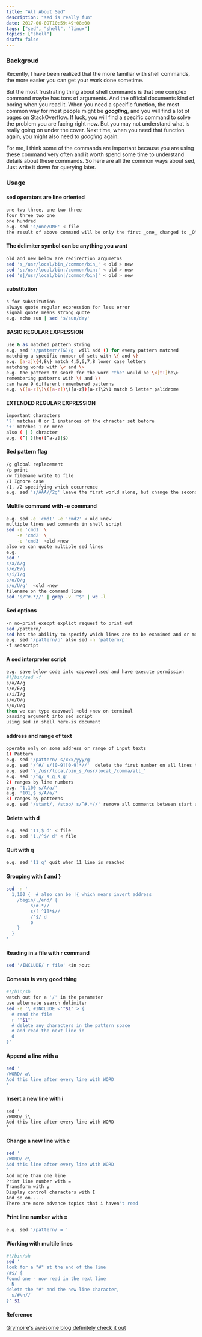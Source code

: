 ```yaml
---
title: "All About Sed"
description: "sed is really fun"
date: 2017-06-09T10:59:49+08:00
tags: ["sed", "shell", "linux"]
topics: ["shell"]
draft: false
---
```

### Backgroud

Recently, I have been realized that the more familiar with shell commands, the more easier you can get your work done sometime.

But the most frustrating thing about shell commands is that one complex command maybe has tons of arguments. And the official documents kind of boring when you read it. When you need a specific function, the most common way for most people might be **_googling_**, and you will find a lot of pages on StackOverflow. If luck, you will find a specific command to solve the problem you are facing right now. But you may not understand what is really going on under the cover. Next time, when you need that function again, you might also need to _googling_ again.

For me, I think some of the commands are important because you are using these command very often and it worth spend some time to understand details about these commands. 
So here are all the common ways about sed, Just write it down for querying later.
### Usage
#### sed operators are line oriented
```bash
one two three, one two three
four three two one
one hundred
e.g. sed 's/one/ONE' < file
the result of above command will be only the first _one_ changed to _ONE_
```
#### The delimiter symbol can be anything you want
```bash
old and new below are redirection argumetns
sed 's_/usr/local/bin_/common/bin_' < old > new
sed 's:/usr/local/bin:/common/bin:' < old > new
sed 's|/usr/local/bin|/common/bin|' < old > new
```
#### substitution
```bash
s for substitution
always quote regular expression for less error 
signal quote means strong quote
e.g. echo sun | sed 's/sun/day'
```
#### BASIC REGULAR EXPRESSION
```bash
use & as matched pattern string
e.g. sed 's/pattern/(&)/g' will add () for every pattern matched
matching a specific number of sets with \{ and \}
e.g. [a-z]\{4,8\} match 4,5,6,7,8 lower case letters
matching words with \< and \>
e.g. the pattern to searh for the word "the" would be \<[tT]he\>
remembering patterns with \( and \)
can have 9 different remembered patterns 
e.g. \([a-z]\)\([a-z])\([a-z])[a-z]\2\1 match 5 letter palidrome
```
#### EXTENDED REGULAR EXPRESSION
```bash
important characters 
'?' matches 0 or 1 instances of the chracter set before
'+' matches 1 or more
also ( | ) chracter
e.g. (^| )the([^a-z]|$)   
```
#### Sed pattern flag
```bash
/g global replacement
/p print
/w filename write to file
/I Ignore case
/1, /2 specifying which occurrence
e.g. sed 's/AAA//2g' leave the first world alone, but change the second, third, etc
```
#### Multile command with -e command
```bash
e.g. sed -e 'cmd1' -e 'cmd2' < old >new
multiple lines sed commands in shell script
sed -e 'cmd1' \
    -e 'cmd2' \
    -e 'cmd3' <old >new
also we can quote multiple sed lines 
e.g.
sed '
s/a/A/g 
s/e/E/g 
s/i/I/g 
s/o/O/g 
s/u/U/g'  <old >new
filename on the command line
sed 's/^#.*//' | grep -v '^$' | wc -l
```
#### Sed options 
```bash
-n no-print execpt explict request to print out
sed /pattern/ 
sed has the ability to specify which lines are to be examined and or modified
e.g. sed '/pattern/p' also sed -n 'pattern/p'
-f sedscript
```
#### A sed interpreter script
```bash
e.g. save below code into capvowel.sed and have execute permission
#!/bin/sed -f
s/a/A/g
s/e/E/g
s/i/I/g
s/o/O/g
s/u/U/g
then we can type capvowel <old >new on terminal
passing argument into sed script
using sed in shell here-is document
```
#### address and range of text
```bash
operate only on some address or range of input texts
1) Pattern
e.g. sed '/pattern/ s/xxx/yyy/g'
e.g. sed '/^#/ s/[0-9][0-9]*//'  delete the first number on all lines that start with '#'
e.g. sed '\_/usr/local/bin_s_/usr/local_/comma/all_'
e.g. sed '/^g/ s_g_s_g'
2) ranges by line numbers
e.g. '1,100 s/A/a/'
e.g. '101,$ s/A/a/'
3) ranges by patterns
e.g. sed '/start/, /stop/ s/^#.*//' remove all comments between start and stop
```
#### Delete with d
```bash
e.g. sed '11,$ d' < file
e.g. sed '1,/^$/ d' < file
```
#### Quit with q
```bash
e.g. sed '11 q' quit when 11 line is reached 
```
#### Grouping with { and }
```bash
sed -n '
  1,100 {  # also can be !{ which means invert address
    /begin/,/end/ {
         s/#.*//
         s/[ ^I]*$//
         /^$/ d
         p
    }
  }
'
```
#### Reading in a file with r command
```bash
sed '/INCLUDE/ r file' <in >out
```
#### Coments is very good thing
```bash
#!/bin/sh
watch out for a '/' in the parameter
use alternate search delimiter
sed -e '\_#INCLUDE <'"$1"'>_{
  # read the file
  r '"$1"'
  # delete any characters in the pattern space
  # and read the next line in
  d
}'
```
#### Append a line with a
```bash
sed '
/WORD/ a\
Add this line after every line with WORD
'
```
#### Insert a new line with i
```
sed '
/WORD/ i\
Add this line after every line with WORD
'
```
#### Change a new line with c
```bash
sed '
/WORD/ c\
Add this line after every line with WORD
'
Add more than one line
Print line number with = 
Transform with y
Display control characters with I
And so on.....
There are more advance topics that i haven't read
```
#### Print line number with =
```bash
e.g. sed '/pattern/ = ' 
```
#### Working with multile lines
```bash
#!/bin/sh
sed '
look for a "#" at the end of the line
/#$/ {
Found one - now read in the next line
  N
delete the "#" and the new line character, 
  s/#\n//
}' $1
```
#### Reference
[Grymoire's awesome blog definitely check it out](http://www.grymoire.com/Unix/sed.html)